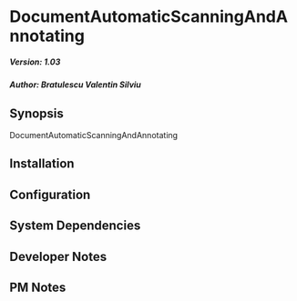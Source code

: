 # DocumentAutomaticScanningAndAnnotating
##### Version: 1.03
##### Author: Bratulescu Valentin Silviu

## Synopsis
DocumentAutomaticScanningAndAnnotating

## Installation

## Configuration
    
## System Dependencies

## Developer Notes

## PM Notes
